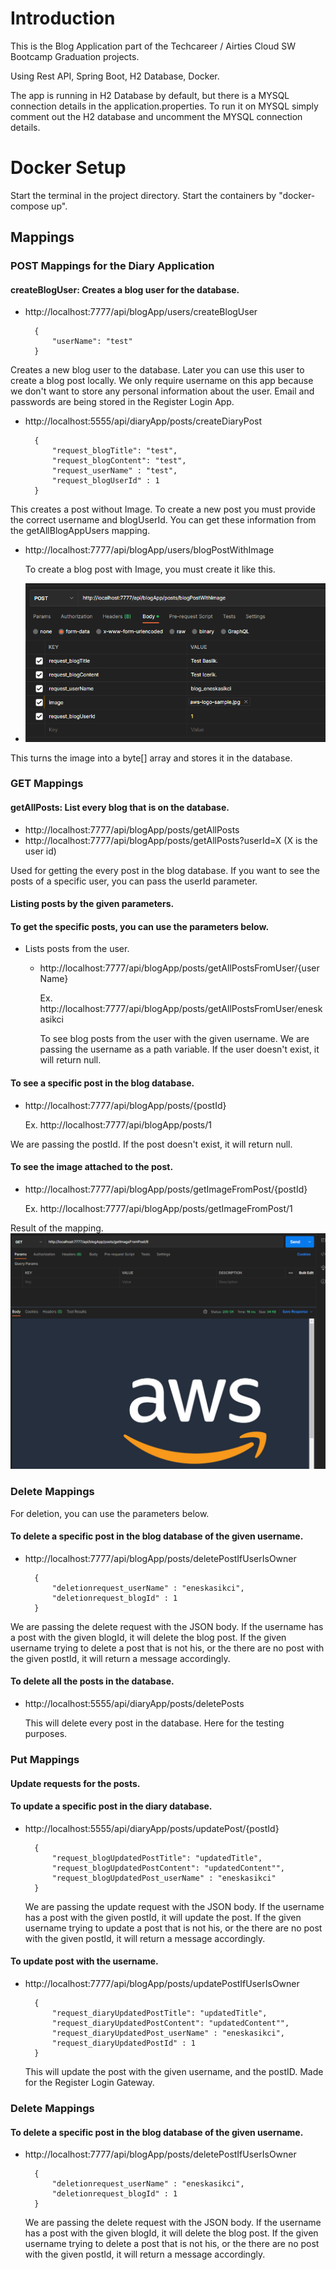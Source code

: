 # Introduction

This is the Blog Application part of the Techcareer / Airties Cloud SW Bootcamp Graduation projects.

Using Rest API, Spring Boot, H2 Database, Docker.

The app is running in H2 Database by default, but there is a MYSQL connection details in the application.properties.
To run it on MYSQL simply comment out the H2 database and uncomment the MYSQL connection details. 

# Docker Setup

Start the terminal in the project directory. Start the containers by "docker-compose up".


## Mappings
### POST Mappings for the Diary Application
#### createBlogUser: Creates a blog user for the database.
- http://localhost:7777/api/blogApp/users/createBlogUser

        {       
            "userName": "test"
        }
Creates a new blog user to the database. Later you can use this user to create a blog post locally. We only require username on this app because
we don't want to store any personal information about the user. Email and passwords are being stored in the Register Login App.

- http://localhost:5555/api/diaryApp/posts/createDiaryPost

        {       
            "request_blogTitle": "test",
            "request_blogContent": "test",
            "request_userName" : "test",
            "request_blogUserId" : 1
        }

This creates a post without Image. To create a new post you must provide the correct username and blogUserId. You can get these information from the getAllBlogAppUsers mapping.

- http://localhost:7777/api/blogApp/users/blogPostWithImage
   
    To create a blog post with Image, you must create it like this.
- ![img.png](img.png)

This turns the image into a byte[] array and stores it in the database.


### GET Mappings
#### getAllPosts: List every blog that is on the database.
- http://localhost:7777/api/blogApp/posts/getAllPosts
- http://localhost:7777/api/blogApp/posts/getAllPosts?userId=X (X is the user id)

Used for getting the every post in the blog database. If you want to see the posts of a specific user, you can pass the userId parameter.

#### Listing posts by the given parameters.
#### To get the specific posts, you can use the parameters below.
- Lists posts from the user.
    - http://localhost:7777/api/blogApp/posts/getAllPostsFromUser/{userName}

      Ex. http://localhost:7777/api/blogApp/posts/getAllPostsFromUser/eneskasikci

      To see blog posts from the user with the given username. We are passing the username as a path variable.
      If the user doesn't exist, it will return null.

#### To see a specific post in the blog database.
- http://localhost:7777/api/blogApp/posts/{postId}

  Ex. http://localhost:7777/api/blogApp/posts/1

We are passing the postId. If the post doesn't exist, it will return null.
#### To see the image attached to the post.
- http://localhost:7777/api/blogApp/posts/getImageFromPost/{postId}

  Ex. http://localhost:7777/api/blogApp/posts/getImageFromPost/1

Result of the mapping.
  ![img_1.png](img_1.png)

### Delete Mappings
For deletion, you can use the parameters below.

#### To delete a specific post in the blog database of the given username.
- http://localhost:7777/api/blogApp/posts/deletePostIfUserIsOwner

        {
            "deletionrequest_userName" : "eneskasikci",
            "deletionrequest_blogId" : 1
        }


We are passing the delete request with the JSON body. If the username has a post with the given blogId, it will delete the blog post.
If the given username trying to delete a post that is not his, or the there are no post with the given postId, it will return a message accordingly.

#### To delete all the posts in the database.
- http://localhost:5555/api/diaryApp/posts/deletePosts

  This will delete every post in the database. Here for the testing purposes.

### Put Mappings
#### Update requests for the posts.
#### To update a specific post in the diary database.
- http://localhost:5555/api/diaryApp/posts/updatePost/{postId}

        {
            "request_blogUpdatedPostTitle": "updatedTitle",
            "request_blogUpdatedPostContent": "updatedContent"",
            "request_blogUpdatedPost_userName" : "eneskasikci"
        }

  We are passing the update request with the JSON body. If the username has a post with the given postId, it will update the post.
  If the given username trying to update a post that is not his, or the there are no post with the given postId, it will return a message accordingly.

#### To update post with the username.
- http://localhost:7777/api/blogApp/posts/updatePostIfUserIsOwner

        {
            "request_diaryUpdatedPostTitle": "updatedTitle",
            "request_diaryUpdatedPostContent": "updatedContent"",
            "request_diaryUpdatedPost_userName" : "eneskasikci",
            "request_diaryUpdatedPostId" : 1
        }

  This will update the post with the given username, and the postID. Made for the Register Login Gateway.
### Delete Mappings
#### To delete a specific post in the blog database of the given username.
- http://localhost:7777/api/blogApp/posts/deletePostIfUserIsOwner

        {
            "deletionrequest_userName" : "eneskasikci",
            "deletionrequest_blogId" : 1
        }

  We are passing the delete request with the JSON body. If the username has a post with the given blogId, it will delete the blog post.
  If the given username trying to delete a post that is not his, or the there are no post with the given postId, it will return a message accordingly.
